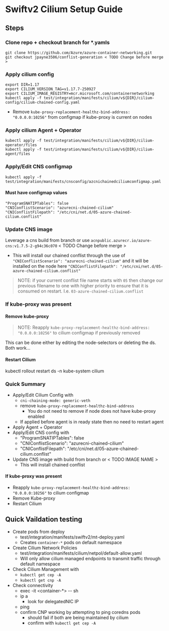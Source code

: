 # Swiftv2 Cilium Setup Guide

## Steps
### Clone repo + checkout branch for *.yamls
```
git clone https://github.com/Azure/azure-container-networking.git
git checkout jpayne3506/conflist-generation < TODO Change before merge >
```

### Apply cilium config
```
export DIR=1.17
export CILIUM_VERSION_TAG=v1.17.7-250927
export CILIUM_IMAGE_REGISTRY=mcr.microsoft.com/containernetworking
kubectl apply -f test/integration/manifests/cilium/v${DIR}/cilium-config/cilium-chained-config.yaml
```

- Remove `kube-proxy-replacement-healthz-bind-address: "0.0.0.0:10256"` from configmap if kube-proxy is current on nodes

### Apply cilium Agent + Operator
```
kubectl apply -f test/integration/manifests/cilium/v${DIR}/cilium-operator/files
kubectl apply -f test/integration/manifests/cilium/v${DIR}/cilium-agent/files
```

### Apply/Edit CNS configmap
```
kubectl apply -f test/integration/manifests/cnsconfig/azcnichainedciliumconfigmap.yaml
```
#### Must have configmap values
```
"ProgramSNATIPTables": false
"CNIConflistScenario": "azurecni-chained-cilium"
"CNIConflistFilepath": "/etc/cni/net.d/05-azure-chained-cilium.conflist"
```

### Update CNS image
Leverage a cns build from branch or use `acnpublic.azurecr.io/azure-cns:v1.7.5-2-g94c36c070` < TODO Change before merge >
- This will install our chained conflist through the use of `"CNIConflistScenario": "azurecni-chained-cilium"` and it will be installed on the node here `"CNIConflistFilepath": "/etc/cni/net.d/05-azure-chained-cilium.conflist"`

> NOTE: if your current conflist file name starts with `05` then change our previous filename to one with higher priority to ensure that it is consumed on restart. I.e. `03-azure-chained-cilium.conflist`

### If kube-proxy was present
#### Remove kube-proxy
> NOTE: Reapply `kube-proxy-replacement-healthz-bind-address: "0.0.0.0:10256"` to cilium configmap if previously removed

This can be done either by editing the node-selectors or deleting the ds. Both work...

#### Restart Cilium
kubectl rollout restart ds -n kube-system cilium


### Quick Summary
- Apply/Edit Cilium Config with
  - `cni-chaining-mode: generic-veth`
  - remove `kube-proxy-replacement-healthz-bind-address`
    - You do not need to remove if node does not have kube-proxy enabled
  - If applied before agent is in ready state then no need to restart agent
- Apply Agent + Operator
- Apply/Edit CNS config with
  - "ProgramSNATIPTables": false
  - "CNIConflistScenario": "azurecni-chained-cilium"
  - "CNIConflistFilepath": "/etc/cni/net.d/05-azure-chained-cilium.conflist"
- Update CNS image with build from branch or < TODO IMAGE NAME >
  - This will install chained conflist

#### If kube-proxy was present
- Reapply `kube-proxy-replacement-healthz-bind-address: "0.0.0.0:10256"` to cilium configmap
- Remove Kube-proxy
- Restart Cilium


## Quick Vaildation testing
- Create pods from deploy
  - test/integration/manifests/swiftv2/mt-deploy.yaml
  - Creates `container-*` pods on default namespace
- Create Cilium Network Policies
  - test/integration/manifests/cilium/netpol/default-allow.yaml
  - Will only allow cilium managed endpoints to transmit traffic through default namespace
- Check Cilium Management with
  - `kubectl get cep -A`
  - `kubectl get cnp -A`
- Check connectivity
  - exec -it <container-*> -- sh
  - ip a
    - look for delegatedNIC IP
  - ping <IP>
  - confirm CNP working by attempting to ping coredns pods
    - should fail if both are being maintained by cilium
    - confirm with `kubectl get cep -A`
